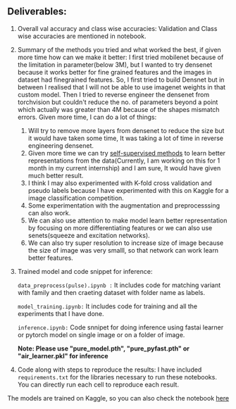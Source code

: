 ## Deliverables:
1. Overall val accuracy and class wise accuracies: Validation and Class wise accuracies are mentioned in notebook.
2. Summary of the methods you tried and what worked the best, if given more time how can we make it better:
  I first tried mobilenet because of the limitation in parameter(below 3M), but I wanted to try densenet because it works better for fine grained features and the images in dataset had finegrained features. So, I first tried to build Densnet but in between I realised that I will not be able to use imagenet weights in that custom model. Then I tried to reverse engineer the densenet from torchvision but couldn't reduce the no. of parameters beyond a point which actually was greater than 4M because of the shapes mismatch errors.
    Given more time, I can do a lot of things:
    1. Will try to remove more layers from densenet to reduce the size but it would have taken some time, It was taking a lot of time in reverse engineering densenet.
    2. Given more time we can try [self-supervised methods](https://lilianweng.github.io/lil-log/2019/11/10/self-supervised-learning.html) to learn better representations from the data(Currently, I am working on this for 1 month in my current internship) and I am sure, It would have given much better result.
    3. I think I may also experimented with K-fold cross validation and pseudo labels because I have experimented with this on Kaggle for a image classification competition.
    4. Some experimentation with the augmentation and preprocesssing can also work.
    5. We can also use attention to make model learn better representation by focusing on more differentiating features or we can also use senets(squeeze and excitation networks).
    6. We can also try super resolution to increase size of image because the size of image was very smalll, so that network can work learn better features.
3. Trained model and code snippet for inference:

    ```data_preprocess(pulse).ipynb :```  It includes code for matching variant with family and then craeting dataset with folder name as labels.
    
    ```model_training.ipynb:``` It includes code for training and all the experiments that I have done.
    
    ```inference.ipynb:``` Code snnipet for doing inference using fastai learner or pytorch model on single image or on a folder of image.
    
    **Note: Please use "pure_model.pth", "pure_pyfast.pth" or "air_learner.pkl" for inference**
4. Code along with steps to reproduce the results: I have included ```requirements.txt``` for the libraries necessary to run these notebooks. You can directly run each cell to reproduce each result.

The models are trained on Kaggle, so you can also check the notebook [here](https://www.kaggle.com/adityakumar01/kernel5fcffdd867?scriptVersionId=39385725)
  
